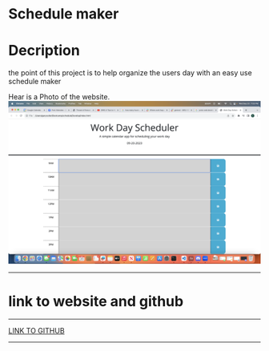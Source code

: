 # Schedule maker
# Decription
the point of this project is to help organize the users day with an easy use schedule maker

Hear is a Photo of the website.
![title of photo](./img/Screenshot%202023-09-20%20at%207.03.32%20PM.png)
***
# link to website and github

***
[LINK TO GITHUB](https://github.com/Seanye333/Anime-Fusion)
***